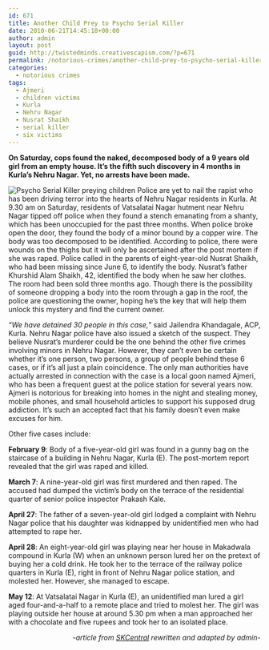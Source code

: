 ```yaml
---
id: 671
title: Another Child Prey to Psycho Serial Killer
date: 2010-06-21T14:45:18+00:00
author: admin
layout: post
guid: http://twistedminds.creativescapism.com/?p=671
permalink: /notorious-crimes/another-child-prey-to-psycho-serial-killer/
categories:
  - notorious crimes
tags:
  - Ajmeri
  - children victims
  - Kurla
  - Nehru Nagar
  - Nusrat Shaikh
  - serial killer
  - six victims
---
```

<p class="dropcap-first">
  <strong>On Saturday, cops found the naked, decomposed body of a 9 years old girl from an empty house. It’s the fifth such discovery in 4 months in Kurla&#8217;s Nehru Nagar. Yet, no arrests have been made.</strong>
</p>

<img class="left" title="Sketch of a suspected serial killer" src="http://twistedminds.creativescapism.com/img/post/sketch.jpg" alt="Psycho Serial Killer preying children" /> Police are yet to nail the rapist who has been driving terror into the hearts of Nehru Nagar residents in Kurla. At 9.30 am on Saturday, residents of Vatsalatai Nagar hutment near Nehru Nagar tipped off police when they found a stench emanating from a shanty, which has been unoccupied for the past three months. When police broke open the door, they found the body of a minor bound by a copper wire. The body was too decomposed to be identified. According to police, there were wounds on the thighs but it will only be ascertained after the post mortem if she was raped. Police called in the parents of eight-year-old Nusrat Shaikh, who had been missing since June 6, to identify the body. Nusrat&#8217;s father Khurshid Alam Shaikh, 42, identified the body when he saw her clothes. The room had been sold three months ago. Though there is the possibility of someone dropping a body into the room through a gap in the roof, the police are questioning the owner, hoping he&#8217;s the key that will help them unlock this mystery and find the current owner.

_&#8220;We have detained 30 people in this case,_&#8221; said Jailendra Khandagale, ACP, Kurla. Nehru Nagar police have also issued a sketch of the suspect. They believe Nusrat&#8217;s murderer could be the one behind the other five crimes involving minors in Nehru Nagar. However, they can’t even be certain whether it’s one person, two persons, a group of people behind these 6 cases, or if it&#8217;s all just a plain coincidence. The only man authorities have actually arrested in connection with the case is a local goon named Ajmeri, who has been a frequent guest at the police station for several years now. Ajmeri is notorious for breaking into homes in the night and stealing money, mobile phones, and small household articles to support his supposed drug addiction. It’s such an accepted fact that his family doesn’t even make excuses for him.

Other five cases include:

**February 9**: Body of a five-year-old girl was found in a gunny bag on the staircase of a building in Nehru Nagar, Kurla (E). The post-mortem report revealed that the girl was raped and killed.

**March 7**: A nine-year-old girl was first murdered and then raped. The accused had dumped the victim&#8217;s body on the terrace of the residential quarter of senior police inspector Prakash Kale.

**April 27**: The father of a seven-year-old girl lodged a complaint with Nehru Nagar police that his daughter was kidnapped by unidentified men who had attempted to rape her.

**April 28**: An eight-year-old girl was playing near her house in Makadwala compound in Kurla (W) when an unknown person lured her on the pretext of buying her a cold drink. He took her to the terrace of the railway police quarters in Kurla (E), right in front of Nehru Nagar police station, and molested her. However, she managed to escape.

**May 12**: At Vatsalatai Nagar in Kurla (E), an unidentified man lured a girl aged four-and-a-half to a remote place and tried to molest her. The girl was playing outside her house at around 5.30 pm when a man approached her with a chocolate and five rupees and took her to an isolated place.

<p style="text-align: right;">
  <em>-article from <a title="skcentral.com" href="http://www.skcentral.com">SKCentral</a> rewritten and adapted by admin-</em>
</p>